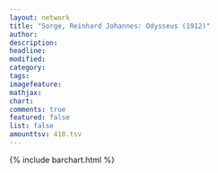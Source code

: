 ```yaml
---
layout: network
title: "Sorge, Reinhard Johannes: Odysseus (1912)"
author:
description:
headline:
modified:
category:
tags:
imagefeature: 
mathjax: 
chart: 
comments: true
featured: false
list: false
amounttsv: 418.tsv
---
```

{% include barchart.html %}
